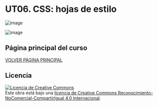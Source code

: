 # UT06. CSS: hojas de estilo
![image](https://github.com/profeMelola/LM-07-2023-24/assets/91023374/9ca53248-49bc-4cf0-95d9-628de77744fd)

![image](https://github.com/profeMelola/LM-07-2023-24/assets/91023374/666088ae-93d8-4bb2-9a6d-ee2cec9f470f)


## Página principal del curso
[VOLVER PÁGINA PRINCIPAL](https://github.com/profeMelola/LM-00-2023-24)

## Licencia

<a rel="license" href="http://creativecommons.org/licenses/by-nc-sa/4.0/"><img alt="Licencia de Creative Commons" style="border-width:0" src="https://i.creativecommons.org/l/by-nc-sa/4.0/88x31.png" /></a><br />Este obra está bajo una <a rel="license" href="http://creativecommons.org/licenses/by-nc-sa/4.0/">licencia de Creative Commons Reconocimiento-NoComercial-CompartirIgual 4.0 Internacional</a>.

